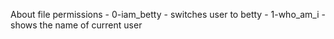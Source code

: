 About file permissions
	- 0-iam_betty - switches user to betty
	- 1-who_am_i - shows the name of current user
